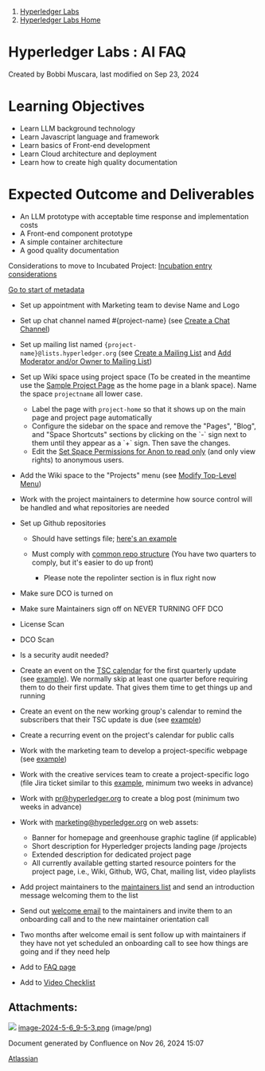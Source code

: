 1. [Hyperledger Labs](index.html)
2. [Hyperledger Labs Home](Hyperledger-Labs-Home_20283400.html)

# Hyperledger Labs : AI FAQ

Created by Bobbi Muscara, last modified on Sep 23, 2024

# Learning Objectives

- Learn LLM background technology
- Learn Javascript language and framework
- Learn basics of Front-end development
- Learn Cloud architecture and deployment
- Learn how to create high quality documentation

# Expected Outcome and Deliverables

- An LLM prototype with acceptable time response and implementation costs
- A Front-end component prototype
- A simple container architecture
- A good quality documentation

Considerations to move to Incubated Project: [Incubation entry considerations](https://lf-hyperledger.atlassian.net/wiki/spaces/TSC/pages/21442230/Incubation+entry+considerations)

[Go to start of metadata](https://lf-hyperledger.atlassian.net/wiki/display/CA/New+Project+Checklist#page-metadata-start)

- Set up appointment with Marketing team to devise Name and Logo
- Set up chat channel named #{project-name} (see [Create a Chat Channel](https://lf-hyperledger.atlassian.net/wiki/display/CA/Create+a+Chat+Channel))
- Set up mailing list named `{project-name}@lists.hyperledger.org` (see [Create a Mailing List](https://lf-hyperledger.atlassian.net/wiki/display/CA/Create+a+Mailing+List) and [Add Moderator and/or Owner to Mailing List](https://lf-hyperledger.atlassian.net/wiki/pages/viewpage.action?pageId=20548258))
- Set up Wiki space using project space (To be created in the meantime use the [Sample Project Page](https://wiki.hyperledger.org/pages/createpage.action?spaceKey=CA&title=Sample%20Project%20Page&linkCreation=true&fromPageId=2392331) as the home page in a blank space). Name the space `projectname` all lower case.
  
  - Label the page with `project-home` so that it shows up on the main page and project page automatically
  - Configure the sidebar on the space and remove the "Pages", "Blog", and "Space Shortcuts" sections by clicking on the \`-\` sign next to them until they appear as a \`+\` sign. Then save the changes.
  - Edit the [Set Space Permissions for Anon to read only](https://lf-hyperledger.atlassian.net/wiki/display/CA/Set+Space+Permissions+for+Anon+to+read+only) (and only view rights) to anonymous users.
- Add the Wiki space to the "Projects" menu (see [Modify Top-Level Menu](https://lf-hyperledger.atlassian.net/wiki/display/CA/Modify+Top-Level+Menu))
- Work with the project maintainers to determine how source control will be handled and what repositories are needed
- Set up Github repositories
  
  - Should have settings file; [here's an example](https://github.com/hyperledger/fabric/blob/main/.github/settings.yml)
  - Must comply with [common repo structure](https://lf-hyperledger.atlassian.net/wiki/display/TSC/Common+Repo+structure) (You have two quarters to comply, but it's easier to do up front)
    
    - Please note the repolinter section is in flux right now
- Make sure DCO is turned on
- Make sure Maintainers sign off on NEVER TURNING OFF DCO
- License Scan
- DCO Scan
- Is a security audit needed?
- Create an event on the [TSC calendar](https://lists.hyperledger.org/g/tsc/calendar) for the first quarterly update (see [example](https://lists.hyperledger.org/g/tsc/addevent?eventid=352412&repeatid=0&calstart=2018-12-06)). We normally skip at least one quarter before requiring them to do their first update. That gives them time to get things up and running
- Create an event on the new working group's calendar to remind the subscribers that their TSC update is due (see [example](https://lists.hyperledger.org/g/explorer/addevent?eventid=352423&repeatid=0&calstart=2018-12-06))
- Create a recurring event on the project's calendar for public calls
- Work with the marketing team to develop a project-specific webpage (see [example](https://docs.google.com/document/d/1T3GcfzLXY1PNi6sgXpPDufWlpqGzIFHjg4ejdoVnVbE/edit))
- Work with the creative services team to create a project-specific logo (file Jira ticket similar to this [example](https://jira.linuxfoundation.org/browse/LP-4327), minimum two weeks in advance)
- Work with [pr@hyperledger.org](mailto:pr@hyperledger.org) to create a blog post (minimum two weeks in advance)
- Work with [marketing@hyperledger.org](mailto:marketing@hyperledger.org) on web assets:
  
  - Banner for homepage and greenhouse graphic tagline (if applicable)
  - Short description for Hyperledger projects landing page /projects
  - Extended description for dedicated project page
  - All currently available getting started resource pointers for the project page, i.e., Wiki, Github, WG, Chat, mailing list, video playlists
- Add project maintainers to the [maintainers list](https://lists.hyperledger.org/g/maintainers) and send an introduction message welcoming them to the list
- Send out [welcome email](https://docs.google.com/document/d/1VKLiow7dnWzDC2ePv4b2lYG_WssGetMZX3Temv3PkxA/edit) to the maintainers and invite them to an onboarding call and to the new maintainer orientation call
- Two months after welcome email is sent follow up with maintainers if they have not yet scheduled an onboarding call to see how things are going and if they need help
- Add to [FAQ page](https://lf-hyperledger.atlassian.net/wiki/display/HYP/FAQ)
- Add to [Video Checklist](https://lf-hyperledger.atlassian.net/wiki/display/VID/Videos)

## Attachments:

![](images/icons/bullet_blue.gif) [image-2024-5-6\_9-5-3.png](attachments/20290949/20294568.png) (image/png)

Document generated by Confluence on Nov 26, 2024 15:07

[Atlassian](http://www.atlassian.com/)
